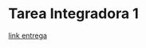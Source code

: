 # Tarea Integradora 1

[link entrega](https://docs.google.com/document/d/1nUKmEgQEIFwKtmG8eyzxZotsXMF9cc4s/edit?usp=sharing&ouid=109415827520879394849&rtpof=true&sd=true)
